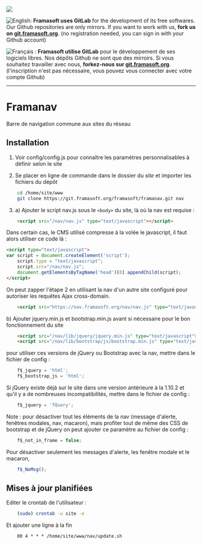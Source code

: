 [![](https://git.framasoft.org/assets/logo-black-f52905a40830b30aa287f784b537c823.png)](https://git.framasoft.org)

![English:](https://upload.wikimedia.org/wikipedia/commons/thumb/a/ae/Flag_of_the_United_Kingdom.svg/20px-Flag_of_the_United_Kingdom.svg.png) **Framasoft uses GitLab** for the development of its free softwares. Our Github repositories are only mirrors.
If you want to work with us, **fork us on [git.framasoft.org](https://git.framasoft.org)**. (no registration needed, you can sign in with your Github account)

![Français :](https://upload.wikimedia.org/wikipedia/commons/thumb/c/c3/Flag_of_France.svg/20px-Flag_of_France.svg.png) **Framasoft utilise GitLab** pour le développement de ses logiciels libres. Nos dépôts Github ne sont que des mirroirs.
Si vous souhaitez travailler avec nous, **forkez-nous sur [git.framasoft.org](https://git.framasoft.org)**. (l'inscription n'est pas nécessaire, vous pouvez vous connecter avec votre compte Github)
* * *

Framanav
========

Barre de navigation commune aux sites du réseau

Installation
--------------------
1) Voir config/config.js pour connaître les paramètres personnalisables à définir selon le site

2) Se placer en ligne de commande dans le dossier du *site* et importer les fichiers du dépôt
```bash
    cd /home/site/www
    git clone https://git.framasoft.org/framasoft/framanav.git nav
```

3) a) Ajouter le script nav.js sous le `<body>` du site, là où la nav est requise :
```HTML
    <script src="/nav/nav.js" type="text/javascript"></script>
```

Dans certain cas, le CMS utilisé compresse à la volée le javascript, il faut alors utiliser ce code là :
```HTML
<script type="text/javascript">
var script = document.createElement('script');
    script.type = "text/javascript";
    script.src="/nav/nav.js";
    document.getElementsByTagName('head')[0].appendChild(script);
</script>
```

On peut zapper l'étape 2 en utilisant la nav d'un autre site configuré pour autoriser les requêtes Ajax cross-domain.
```HTML
    <script src="https://nav.framasoft.org/nav/nav.js" type="text/javascript"></script>
```

   b) Ajouter jquery.min.js et bootstrap.min.js avant si nécessaire pour le bon fonctionnement du site
```HTML
    <script src="/nav/lib/jquery/jquery.min.js" type="text/javascript"></script>
    <script src="/nav/lib/bootstrap/js/bootstrap.min.js" type="text/javascript"></script>
```
pour utiliser ces versions de jQuery ou Bootstrap avec la nav, mettre dans le fichier de config :
```JavaScript
    f$_jquery = 'html';
    f$_bootstrap_js = 'html';
```

Si jQuery existe déjà sur le site dans une version antérieure à la 1.10.2 et qu'il y a de nombreuses incompatibilités,
mettre dans le fichier de config :
```JavaScript
    f$_jquery = 'fQuery';
```

Note : pour désactiver tout les éléments de la nav (message d'alerte, fenêtres modales, nav, macaron),
mais profiter tout de même des CSS de bootstrap et de jQuery on peut ajouter ce paramètre au fichier de config :
```JavaScript
    f$_not_in_frame = false;
```
Pour désactiver seulement les messages d'alerte, les fenêtre modale et le macaron, 
```JavaScript
    f$_NoMsg();
```

Mises à jour planifiées
--------------------
Editer le crontab de l'utilisateur :
```bash
    (sudo) crontab -u site -e
```
Et ajouter une ligne à la fin
```
    00 4 * * * /home/site/www/nav/update.sh
```

